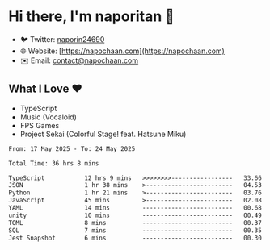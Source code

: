 # Hi there, I'm naporitan 👋

- 🐦 Twitter: [naporin24690](https://twitter.com/naporin24690)
- 🌐 Website: [https://napochaan.com](https://napochaan.com)
- ✉️ Email: [contact@napochaan.com](mailto:contact@napochaan.com)

## What I Love ❤️
- TypeScript
- Music (Vocaloid)
- FPS Games
- Project Sekai (Colorful Stage! feat. Hatsune Miku)

<!--START_SECTION:waka-->

```txt
From: 17 May 2025 - To: 24 May 2025

Total Time: 36 hrs 8 mins

TypeScript           12 hrs 9 mins   >>>>>>>>-----------------   33.66 %
JSON                 1 hr 38 mins    >------------------------   04.53 %
Python               1 hr 21 mins    >------------------------   03.76 %
JavaScript           45 mins         >------------------------   02.08 %
YAML                 14 mins         -------------------------   00.68 %
unity                10 mins         -------------------------   00.49 %
TOML                 8 mins          -------------------------   00.37 %
SQL                  7 mins          -------------------------   00.35 %
Jest Snapshot        6 mins          -------------------------   00.30 %
```

<!--END_SECTION:waka-->


